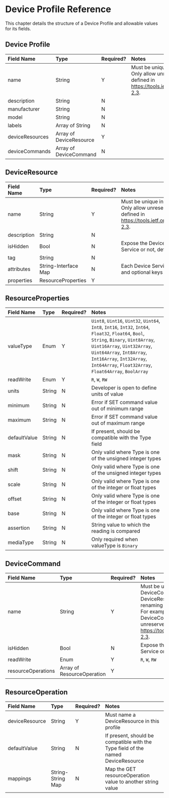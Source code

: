 # Device Profile Reference

This chapter details the structure of a Device Profile and allowable values for
its fields.

Device Profile
--------------

Field Name | Type | Required? | Notes
:--- | :--- | :--- | :---
name | String | Y | Must be unique in the EdgeX deployment. Only allow unreserved characters as defined in https://tools.ietf.org/html/rfc3986#section-2.3.
description | String | N |
manufacturer | String | N |
model | String | N |
labels | Array of String | N |
deviceResources | Array of DeviceResource | Y |
deviceCommands  | Array of DeviceCommand | N |

DeviceResource
--------------

Field Name | Type | Required? | Notes
:--- | :--- | :--- | :---
name | String | Y | Must be unique in the EdgeX deployment. Only allow unreserved characters as defined in https://tools.ietf.org/html/rfc3986#section-2.3.
description | String | N |
isHidden | Bool | N | Expose the DeviceResource to Command Service or not, default false
tag | String | N |
attributes | String-Interface Map | N | Each Device Service should define required and optional keys
properties | ResourceProperties | Y |

ResourceProperties
---------------

Field Name | Type | Required? | Notes
:--- | :--- | :--- | :---
valueType | Enum | Y | `Uint8`, `Uint16`, `Uint32`, `Uint64`, `Int8`, `Int16`, `Int32`, `Int64`, `Float32`, `Float64`, `Bool`, `String`, `Binary`, `Uint8Array`, `Uint16Array`, `Uint32Array`, `Uint64Array`, `Int8Array`, `Int16Array`, `Int32Array`, `Int64Array`, `Float32Array`, `Float64Array`, `BoolArray`
readWrite | Enum | Y | `R`, `W`, `RW` 
units | String | N | Developer is open to define units of value
minimum | String | N | Error if SET command value out of minimum range
maximum | String | N | Error if SET command value out of maximum range
defaultValue | String | N | If present, should be compatible with the Type field
mask | String | N | Only valid where Type is one of the unsigned integer types
shift | String | N | Only valid where Type is one of the unsigned integer types
scale | String | N | Only valid where Type is one of the integer or float types
offset | String | N | Only valid where Type is one of the integer or float types
base | String | N | Only valid where Type is one of the integer or float types
assertion | String | N | String value to which the reading is compared
mediaType | String | N | Only required when valueType is `Binary`

DeviceCommand
-------------

Field Name | Type | Required? | Notes
:--- | :--- | :--- | :---
name | String | Y | Must be unique in this profile. A DeviceCommand with a single DeviceResource is redundant unless renaming and/or restricting R/W access. For example DeviceResource is RW, but DeviceCommand is read-only. Only allow unreserved characters as defined in https://tools.ietf.org/html/rfc3986#section-2.3.
isHidden | Bool | N | Expose the DeviceCommand to Command Service or not, default false
readWrite | Enum | Y | `R`, `W`, `RW`
resourceOperations | Array of ResourceOperation | Y |

ResourceOperation
-----------------

Field Name | Type | Required? | Notes
:--- | :--- | :--- | :---
deviceResource | String | Y | Must name a DeviceResource in this profile
defaultValue | String | N | If present, should be compatible with the Type field of the named DeviceResource
mappings | String-String Map | N | Map the GET resourceOperation value to another string value
